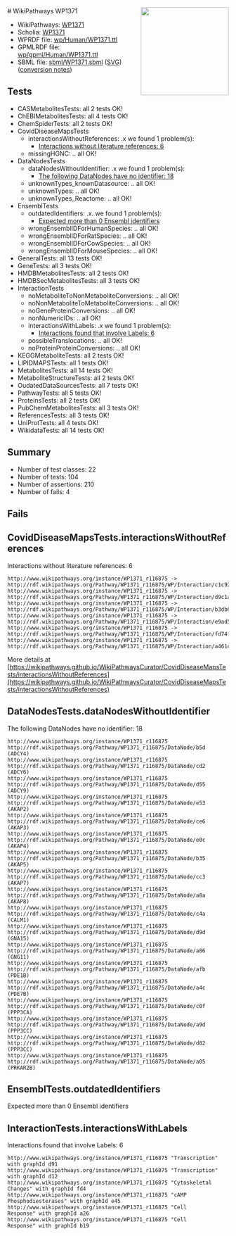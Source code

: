 <img style="float: right; width: 200px" src="../logo.png" />
# WikiPathways WP1371

* WikiPathways: [WP1371](https://identifiers.org/wikipathways:WP1371)
* Scholia: [WP1371](https://scholia.toolforge.org/wikipathways/WP1371)
* WPRDF file: [wp/Human/WP1371.ttl](../wp/Human/WP1371.ttl)
* GPMLRDF file: [wp/gpml/Human/WP1371.ttl](../wp/gpml/Human/WP1371.ttl)
* SBML file: [sbml/WP1371.sbml](../sbml/WP1371.sbml) ([SVG](../sbml/WP1371.svg)) ([conversion notes](../sbml/WP1371.txt))

## Tests
* CASMetabolitesTests: all 2 tests OK!
* ChEBIMetabolitesTests: all 4 tests OK!
* ChemSpiderTests: all 2 tests OK!
* CovidDiseaseMapsTests
    * interactionsWithoutReferences: .x we found 1 problem(s):
        * [Interactions without literature references: 6](#2e295934)
    * missingHGNC: .. all OK!
* DataNodesTests
    * dataNodesWithoutIdentifier: .x we found 1 problem(s):
        * [The following DataNodes have no identifier: 18](#8792c498)
    * unknownTypes_knownDatasource: .. all OK!
    * unknownTypes: .. all OK!
    * unknownTypes_Reactome: .. all OK!
* EnsemblTests
    * outdatedIdentifiers: .x. we found 1 problem(s):
        * [Expected more than 0 Ensembl identifiers](#f44398b7)
    * wrongEnsemblIDForHumanSpecies: .. all OK!
    * wrongEnsemblIDForRatSpecies: .. all OK!
    * wrongEnsemblIDForCowSpecies: .. all OK!
    * wrongEnsemblIDForMouseSpecies: .. all OK!
* GeneralTests: all 13 tests OK!
* GeneTests: all 3 tests OK!
* HMDBMetabolitesTests: all 2 tests OK!
* HMDBSecMetabolitesTests: all 3 tests OK!
* InteractionTests
    * noMetaboliteToNonMetaboliteConversions: .. all OK!
    * noNonMetaboliteToMetaboliteConversions: .. all OK!
    * noGeneProteinConversions: .. all OK!
    * nonNumericIDs: .. all OK!
    * interactionsWithLabels: .x we found 1 problem(s):
        * [Interactions found that involve Labels: 6](#630d267d)
    * possibleTranslocations: .. all OK!
    * noProteinProteinConversions: .. all OK!
* KEGGMetaboliteTests: all 2 tests OK!
* LIPIDMAPSTests: all 1 tests OK!
* MetabolitesTests: all 14 tests OK!
* MetaboliteStructureTests: all 2 tests OK!
* OudatedDataSourcesTests: all 7 tests OK!
* PathwayTests: all 5 tests OK!
* ProteinsTests: all 2 tests OK!
* PubChemMetabolitesTests: all 3 tests OK!
* ReferencesTests: all 3 tests OK!
* UniProtTests: all 4 tests OK!
* WikidataTests: all 14 tests OK!


## Summary

* Number of test classes: 22
* Number of tests: 104
* Number of assertions: 210
* Number of fails: 4

## Fails

<a name="2e295934" />

## CovidDiseaseMapsTests.interactionsWithoutReferences

Interactions without literature references: 6
```
http://www.wikipathways.org/instance/WP1371_r116875 -> http://rdf.wikipathways.org/Pathway/WP1371_r116875/WP/Interaction/c1c92
http://www.wikipathways.org/instance/WP1371_r116875 -> http://rdf.wikipathways.org/Pathway/WP1371_r116875/WP/Interaction/d9c1a
http://www.wikipathways.org/instance/WP1371_r116875 -> http://rdf.wikipathways.org/Pathway/WP1371_r116875/WP/Interaction/b3db6
http://www.wikipathways.org/instance/WP1371_r116875 -> http://rdf.wikipathways.org/Pathway/WP1371_r116875/WP/Interaction/e9ad5
http://www.wikipathways.org/instance/WP1371_r116875 -> http://rdf.wikipathways.org/Pathway/WP1371_r116875/WP/Interaction/fd74f
http://www.wikipathways.org/instance/WP1371_r116875 -> http://rdf.wikipathways.org/Pathway/WP1371_r116875/WP/Interaction/a461c
```

More details at [https://wikipathways.github.io/WikiPathwaysCurator/CovidDiseaseMapsTests/interactionsWithoutReferences](https://wikipathways.github.io/WikiPathwaysCurator/CovidDiseaseMapsTests/interactionsWithoutReferences)

<a name="8792c498" />

## DataNodesTests.dataNodesWithoutIdentifier

The following DataNodes have no identifier: 18
```
http://www.wikipathways.org/instance/WP1371_r116875 http://rdf.wikipathways.org/Pathway/WP1371_r116875/DataNode/b5d (ADCY4)
http://www.wikipathways.org/instance/WP1371_r116875 http://rdf.wikipathways.org/Pathway/WP1371_r116875/DataNode/cd2 (ADCY6)
http://www.wikipathways.org/instance/WP1371_r116875 http://rdf.wikipathways.org/Pathway/WP1371_r116875/DataNode/d55 (ADCY9)
http://www.wikipathways.org/instance/WP1371_r116875 http://rdf.wikipathways.org/Pathway/WP1371_r116875/DataNode/e53 (AKAP2)
http://www.wikipathways.org/instance/WP1371_r116875 http://rdf.wikipathways.org/Pathway/WP1371_r116875/DataNode/ce6 (AKAP3)
http://www.wikipathways.org/instance/WP1371_r116875 http://rdf.wikipathways.org/Pathway/WP1371_r116875/DataNode/e0c (AKAP4)
http://www.wikipathways.org/instance/WP1371_r116875 http://rdf.wikipathways.org/Pathway/WP1371_r116875/DataNode/b35 (AKAP5)
http://www.wikipathways.org/instance/WP1371_r116875 http://rdf.wikipathways.org/Pathway/WP1371_r116875/DataNode/cc3 (AKAP7)
http://www.wikipathways.org/instance/WP1371_r116875 http://rdf.wikipathways.org/Pathway/WP1371_r116875/DataNode/a8a (AKAP8)
http://www.wikipathways.org/instance/WP1371_r116875 http://rdf.wikipathways.org/Pathway/WP1371_r116875/DataNode/c4a (CALM1)
http://www.wikipathways.org/instance/WP1371_r116875 http://rdf.wikipathways.org/Pathway/WP1371_r116875/DataNode/d9d (GNA15)
http://www.wikipathways.org/instance/WP1371_r116875 http://rdf.wikipathways.org/Pathway/WP1371_r116875/DataNode/a86 (GNG11)
http://www.wikipathways.org/instance/WP1371_r116875 http://rdf.wikipathways.org/Pathway/WP1371_r116875/DataNode/afb (PDE1B)
http://www.wikipathways.org/instance/WP1371_r116875 http://rdf.wikipathways.org/Pathway/WP1371_r116875/DataNode/a4c (PDE7B)
http://www.wikipathways.org/instance/WP1371_r116875 http://rdf.wikipathways.org/Pathway/WP1371_r116875/DataNode/c0f (PPP3CA)
http://www.wikipathways.org/instance/WP1371_r116875 http://rdf.wikipathways.org/Pathway/WP1371_r116875/DataNode/a9d (PPP3CC)
http://www.wikipathways.org/instance/WP1371_r116875 http://rdf.wikipathways.org/Pathway/WP1371_r116875/DataNode/d82 (PPP3CC)
http://www.wikipathways.org/instance/WP1371_r116875 http://rdf.wikipathways.org/Pathway/WP1371_r116875/DataNode/a05 (PRKAR2B)
```

<a name="f44398b7" />

## EnsemblTests.outdatedIdentifiers

Expected more than 0 Ensembl identifiers
<a name="630d267d" />

## InteractionTests.interactionsWithLabels

Interactions found that involve Labels: 6
```
http://www.wikipathways.org/instance/WP1371_r116875 "Transcription" with graphId d91
http://www.wikipathways.org/instance/WP1371_r116875 "Transcription" with graphId d12
http://www.wikipathways.org/instance/WP1371_r116875 "Cytoskeletal
Changes" with graphId fd4
http://www.wikipathways.org/instance/WP1371_r116875 "cAMP
Phosphodiesterases" with graphId e45
http://www.wikipathways.org/instance/WP1371_r116875 "Cell
Response" with graphId a26
http://www.wikipathways.org/instance/WP1371_r116875 "Cell
Response" with graphId b19
```


